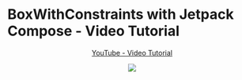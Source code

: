 # BoxWithConstraints with Jetpack Compose - Video Tutorial

<p align="center">
  <a href="https://youtu.be/4_KVGZmVWjY" align="center">YouTube - Video Tutorial</a>
</p>
<p align="center">
  <img src="https://i.postimg.cc/LXhN1HqC/Box-With-Constraints.png" href="https://youtu.be/6dRwaXH2cYA">
</p>
